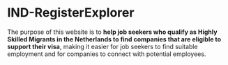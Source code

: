 # IND-RegisterExplorer
The purpose of this website is to **help job seekers who qualify as Highly Skilled Migrants in the Netherlands to find 
companies that are eligible to support their visa**, making it easier for job seekers to find suitable employment and 
for companies to connect with potential employees.